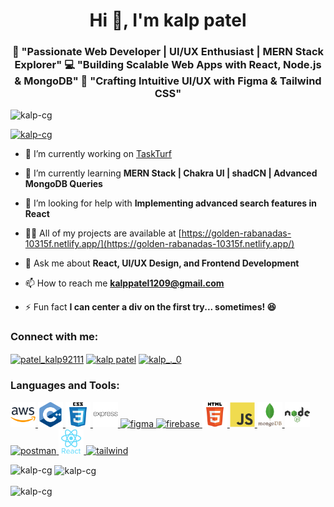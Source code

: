 <h1 align="center">Hi 👋, I'm kalp patel</h1>
<h3 align="center">🚀 "Passionate Web Developer | UI/UX Enthusiast | MERN Stack Explorer" 💻 "Building Scalable Web Apps with React, Node.js & MongoDB" 🎨 "Crafting Intuitive UI/UX with Figma & Tailwind CSS"</h3>

<p align="left"> <img src="https://komarev.com/ghpvc/?username=kalp-cg&label=Profile%20views&color=0e75b6&style=flat" alt="kalp-cg" /> </p>

<p align="left"> <a href="https://github.com/ryo-ma/github-profile-trophy"><img src="https://github-profile-trophy.vercel.app/?username=kalp-cg" alt="kalp-cg" /></a> </p>

- 🔭 I’m currently working on [TaskTurf](https://fabulous-syrniki-cc5671.netlify.app/)

- 🌱 I’m currently learning **MERN Stack | Chakra UI | shadCN | Advanced MongoDB Queries**

- 🤝 I’m looking for help with **Implementing advanced search features in React**

- 👨‍💻 All of my projects are available at [https://golden-rabanadas-10315f.netlify.app/](https://golden-rabanadas-10315f.netlify.app/)

- 💬 Ask me about **React, UI/UX Design, and Frontend Development**

- 📫 How to reach me **kalppatel1209@gmail.com**

- ⚡ Fun fact **I can center a div on the first try... sometimes! 😆**

<h3 align="left">Connect with me:</h3>
<p align="left">
<a href="https://twitter.com/patel_kalp92111" target="blank"><img align="center" src="https://raw.githubusercontent.com/rahuldkjain/github-profile-readme-generator/master/src/images/icons/Social/twitter.svg" alt="patel_kalp92111" height="30" width="40" /></a>
<a href="https://linkedin.com/in/kalp patel" target="blank"><img align="center" src="https://raw.githubusercontent.com/rahuldkjain/github-profile-readme-generator/master/src/images/icons/Social/linked-in-alt.svg" alt="kalp patel" height="30" width="40" /></a>
<a href="https://instagram.com/kalp_._0" target="blank"><img align="center" src="https://raw.githubusercontent.com/rahuldkjain/github-profile-readme-generator/master/src/images/icons/Social/instagram.svg" alt="kalp_._0" height="30" width="40" /></a>
</p>

<h3 align="left">Languages and Tools:</h3>
<p align="left"> <a href="https://aws.amazon.com" target="_blank" rel="noreferrer"> <img src="https://raw.githubusercontent.com/devicons/devicon/master/icons/amazonwebservices/amazonwebservices-original-wordmark.svg" alt="aws" width="40" height="40"/> </a> <a href="https://www.w3schools.com/cpp/" target="_blank" rel="noreferrer"> <img src="https://raw.githubusercontent.com/devicons/devicon/master/icons/cplusplus/cplusplus-original.svg" alt="cplusplus" width="40" height="40"/> </a> <a href="https://www.w3schools.com/css/" target="_blank" rel="noreferrer"> <img src="https://raw.githubusercontent.com/devicons/devicon/master/icons/css3/css3-original-wordmark.svg" alt="css3" width="40" height="40"/> </a> <a href="https://expressjs.com" target="_blank" rel="noreferrer"> <img src="https://raw.githubusercontent.com/devicons/devicon/master/icons/express/express-original-wordmark.svg" alt="express" width="40" height="40"/> </a> <a href="https://www.figma.com/" target="_blank" rel="noreferrer"> <img src="https://www.vectorlogo.zone/logos/figma/figma-icon.svg" alt="figma" width="40" height="40"/> </a> <a href="https://firebase.google.com/" target="_blank" rel="noreferrer"> <img src="https://www.vectorlogo.zone/logos/firebase/firebase-icon.svg" alt="firebase" width="40" height="40"/> </a> <a href="https://www.w3.org/html/" target="_blank" rel="noreferrer"> <img src="https://raw.githubusercontent.com/devicons/devicon/master/icons/html5/html5-original-wordmark.svg" alt="html5" width="40" height="40"/> </a> <a href="https://developer.mozilla.org/en-US/docs/Web/JavaScript" target="_blank" rel="noreferrer"> <img src="https://raw.githubusercontent.com/devicons/devicon/master/icons/javascript/javascript-original.svg" alt="javascript" width="40" height="40"/> </a> <a href="https://www.mongodb.com/" target="_blank" rel="noreferrer"> <img src="https://raw.githubusercontent.com/devicons/devicon/master/icons/mongodb/mongodb-original-wordmark.svg" alt="mongodb" width="40" height="40"/> </a> <a href="https://nodejs.org" target="_blank" rel="noreferrer"> <img src="https://raw.githubusercontent.com/devicons/devicon/master/icons/nodejs/nodejs-original-wordmark.svg" alt="nodejs" width="40" height="40"/> </a> <a href="https://postman.com" target="_blank" rel="noreferrer"> <img src="https://www.vectorlogo.zone/logos/getpostman/getpostman-icon.svg" alt="postman" width="40" height="40"/> </a> <a href="https://reactjs.org/" target="_blank" rel="noreferrer"> <img src="https://raw.githubusercontent.com/devicons/devicon/master/icons/react/react-original-wordmark.svg" alt="react" width="40" height="40"/> </a> <a href="https://tailwindcss.com/" target="_blank" rel="noreferrer"> <img src="https://www.vectorlogo.zone/logos/tailwindcss/tailwindcss-icon.svg" alt="tailwind" width="40" height="40"/> </a> </p>

<p><img align="left" src="https://github-readme-stats.vercel.app/api/top-langs?username=kalp-cg&show_icons=true&locale=en&layout=compact" alt="kalp-cg" /></p>

<p>&nbsp;<img align="center" src="https://github-readme-stats.vercel.app/api?username=kalp-cg&show_icons=true&locale=en" alt="kalp-cg" /></p>

<p><img align="center" src="https://github-readme-streak-stats.herokuapp.com/?user=kalp-cg&" alt="kalp-cg" /></p>
